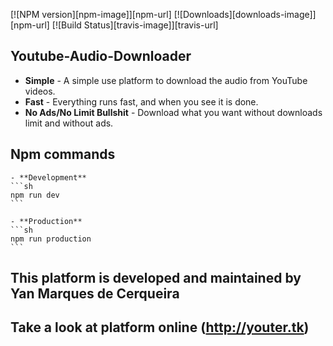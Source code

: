 [![NPM version][npm-image]][npm-url] [![Downloads][downloads-image]][npm-url] [![Build Status][travis-image]][travis-url]

## Youtube-Audio-Downloader
- **Simple** - A simple use platform to download the audio from YouTube videos.
- **Fast** - Everything runs fast, and when you see it is done.
- **No Ads/No Limit Bullshit** - Download what you want without downloads limit and without ads.

## Npm commands
    - **Development**
    ```sh
    npm run dev
    ```

    - **Production**
    ```sh
    npm run production
    ```

## This platform is developed and maintained by Yan Marques de Cerqueira

## Take a look at platform online (http://youter.tk)
